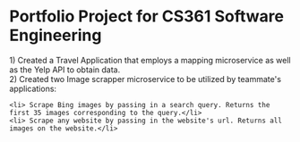 # Portfolio Project for CS361 Software Engineering 
<div>
1) Created a Travel Application that employs a mapping microservice as well as the Yelp API to obtain data. </div>
<div>2) Created two Image scrapper microservice to be utilized by teammate's applications: </div>

    <li> Scrape Bing images by passing in a search query. Returns the first 35 images corresponding to the query.</li>
    <li> Scrape any website by passing in the website's url. Returns all images on the website.</li>

